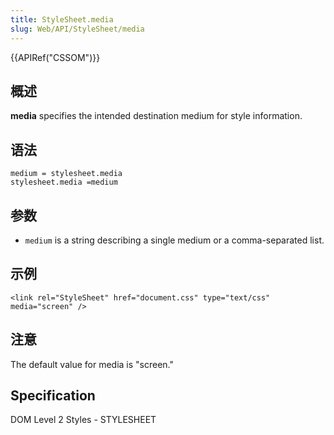 ```yaml
---
title: StyleSheet.media
slug: Web/API/StyleSheet/media
---
```


{{APIRef("CSSOM")}}

## 概述

**media** specifies the intended destination medium for style information.

## 语法

```plain
medium = stylesheet.media
stylesheet.media =medium
```

## 参数

- `medium` is a string describing a single medium or a comma-separated list.

## 示例

```plain
<link rel="StyleSheet" href="document.css" type="text/css" media="screen" />
```

## 注意

The default value for media is "screen."

## Specification

DOM Level 2 Styles - STYLESHEET
